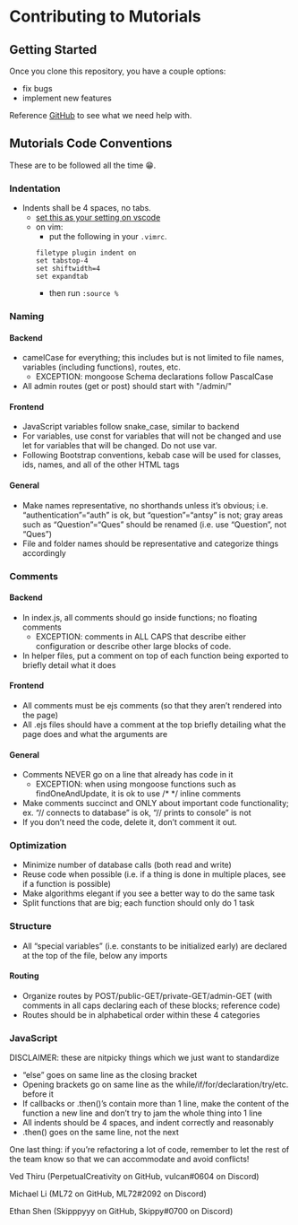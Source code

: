 # Contributing to Mutorials
## Getting Started
Once you clone this repository, you have a couple options:
- fix bugs
- implement new features

Reference [GitHub](https://github.com/The-Mu-Foundation/Mutorials/issues) to see what we need help with.

## Mutorials Code Conventions
These are to be followed all the time 😁.

### Indentation
- Indents shall be 4 spaces, no tabs.
    - [set this as your setting on vscode](https://stackoverflow.com/a/38556923)
    - on vim:
        - put the following in your `.vimrc`.
        ```
        filetype plugin indent on
        set tabstop-4
        set shiftwidth=4
        set expandtab
        ```
        - then run `:source %`

### Naming
#### Backend
- camelCase for everything; this includes but is not limited to file names, variables (including functions), routes, etc.
    - EXCEPTION: mongoose Schema declarations follow PascalCase
- All admin routes (get or post) should start with "/admin/"

#### Frontend
- JavaScript variables follow snake_case, similar to backend
- For variables, use const for variables that will not be changed and use let for variables that will be changed. Do not use var.
- Following Bootstrap conventions, kebab case will be used for classes, ids, names, and all of the other HTML tags

#### General
- Make names representative, no shorthands unless it’s obvious; i.e. “authentication”=“auth” is ok, but “question”=“antsy” is not; gray areas such as “Question”=“Ques” should be renamed (i.e. use “Question”, not “Ques”)
- File and folder names should be representative and categorize things accordingly

### Comments
#### Backend
- In index.js, all comments should go inside functions; no floating comments
    - EXCEPTION: comments in ALL CAPS that describe either configuration or describe other large blocks of code.
- In helper files, put a comment on top of each function being exported to briefly detail what it does

#### Frontend
- All comments must be ejs comments (so that they aren’t rendered into the page)
- All .ejs files should have a comment at the top briefly detailing what the page does and what the arguments are

#### General
- Comments NEVER go on a line that already has code in it
    - EXCEPTION: when using mongoose functions such as findOneAndUpdate, it is ok to use /* */ inline comments
- Make comments succinct and ONLY about important code functionality; ex. “// connects to database” is ok, “// prints to console” is not
- If you don’t need the code, delete it, don’t comment it out.

### Optimization
- Minimize number of database calls (both read and write)
- Reuse code when possible (i.e. if a thing is done in multiple places, see if a function is possible)
- Make algorithms elegant if you see a better way to do the same task
- Split functions that are big; each function should only do 1 task

### Structure
- All “special variables” (i.e. constants to be initialized early) are declared at the top of the file, below any imports

#### Routing
- Organize routes by POST/public-GET/private-GET/admin-GET (with comments in all caps declaring each of these blocks; reference code)
- Routes should be in alphabetical order within these 4 categories

### JavaScript
DISCLAIMER: these are nitpicky things which we just want to standardize
- “else” goes on same line as the closing bracket
- Opening brackets go on same line as the while/if/for/declaration/try/etc. before it
- If callbacks or .then()’s contain more than 1 line, make the content of the function a new line and don’t try to jam the whole thing into 1 line
- All indents should be 4 spaces, and indent correctly and reasonably
- .then() goes on the same line, not the next

One last thing: if you’re refactoring a lot of code, remember to let the rest of the team know so that we can accommodate and avoid conflicts!

Ved Thiru (PerpetualCreativity on GitHub, vulcan#0604 on Discord)

Michael Li (ML72 on GitHub, ML72#2092 on Discord)

Ethan Shen (Skipppyyy on GitHub, Skippy#0700 on Discord)
